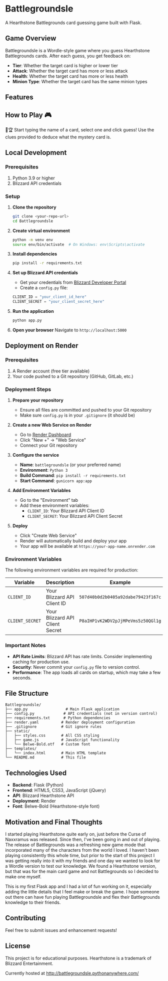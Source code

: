 # Battlegroundsle

A Hearthstone Battlegrounds card guessing game built with Flask.

## Game Overview

Battlegroundsle is a Wordle-style game where you guess Hearthstone Battlegrounds cards. After each guess, you get feedback on:
- **Tier**: Whether the target card is higher or lower tier
- **Attack**: Whether the target card has more or less attack
- **Health**: Whether the target card has more or less health  
- **Minion Type**: Whether the target card has the same minion types

## Features

## How to Play 🎮

🎯🏆 Start typing the name of a card, select one and click guess! Use the clues provided to deduce what the mystery card is.

## Local Development

### Prerequisites

1. Python 3.9 or higher
2. Blizzard API credentials

### Setup

1. **Clone the repository**
   ```bash
   git clone <your-repo-url>
   cd Battlegroundsle
   ```

2. **Create virtual environment**
   ```bash
   python -m venv env
   source env/bin/activate  # On Windows: env\Scripts\activate
   ```

3. **Install dependencies**
   ```bash
   pip install -r requirements.txt
   ```

4. **Set up Blizzard API credentials**
   - Get your credentials from [Blizzard Developer Portal](https://develop.battle.net/access/clients)
   - Create a `config.py` file:
   ```python
   CLIENT_ID = "your_client_id_here"
   CLIENT_SECRET = "your_client_secret_here"
   ```

5. **Run the application**
   ```bash
   python app.py
   ```

6. **Open your browser**
   Navigate to `http://localhost:5000`

## Deployment on Render

### Prerequisites

1. A Render account (free tier available)
2. Your code pushed to a Git repository (GitHub, GitLab, etc.)

### Deployment Steps

1. **Prepare your repository**
   - Ensure all files are committed and pushed to your Git repository
   - Make sure `config.py` is in your `.gitignore` (it should be)

2. **Create a new Web Service on Render**
   - Go to [Render Dashboard](https://dashboard.render.com/)
   - Click "New +" → "Web Service"
   - Connect your Git repository

3. **Configure the service**
   - **Name**: `battlegroundsle` (or your preferred name)
   - **Environment**: `Python 3`
   - **Build Command**: `pip install -r requirements.txt`
   - **Start Command**: `gunicorn app:app`

4. **Add Environment Variables**
   - Go to the "Environment" tab
   - Add these environment variables:
     - `CLIENT_ID`: Your Blizzard API Client ID
     - `CLIENT_SECRET`: Your Blizzard API Client Secret

5. **Deploy**
   - Click "Create Web Service"
   - Render will automatically build and deploy your app
   - Your app will be available at `https://your-app-name.onrender.com`

### Environment Variables

The following environment variables are required for production:

| Variable | Description | Example |
|----------|-------------|---------|
| `CLIENT_ID` | Your Blizzard API Client ID | `507d40b0d2b0405a92dabe79423f167c` |
| `CLIENT_SECRET` | Your Blizzard API Client Secret | `P8aIHP1vK2WDV2pJjMPeVms5z50QGl1g` |

### Important Notes

- **API Rate Limits**: Blizzard API has rate limits. Consider implementing caching for production use.
- **Security**: Never commit your `config.py` file to version control.
- **Performance**: The app loads all cards on startup, which may take a few seconds.

## File Structure

```
Battlegroundsle/
├── app.py                 # Main Flask application
├── config.py             # API credentials (not in version control)
├── requirements.txt      # Python dependencies
├── render.yaml          # Render deployment configuration
├── .gitignore           # Git ignore rules
├── static/
│   ├── styles.css       # All CSS styling
│   ├── game.js          # JavaScript functionality
│   └── Belwe-Bold.otf   # Custom font
├── templates/
│   └── index.html       # Main HTML template
└── README.md            # This file
```

## Technologies Used

- **Backend**: Flask (Python)
- **Frontend**: HTML5, CSS3, JavaScript (jQuery)
- **API**: Blizzard Hearthstone API
- **Deployment**: Render
- **Font**: Belwe-Bold (Hearthstone-style font)

## Motivation and Final Thoughts
I started playing Hearthstone quite early on, just before the Curse of Naxxramus was released. Since then, I've been going in and out of playing. The release of Battlegrounds was a refreshing new game mode that incorporated many of the characters from the world I loved. I haven't been playing consistently this whole time, but prior to the start of this project I was getting really into it with my friends and one day we wanted to look for a Wordle version to test our knowledge. We found a Hearthstone version, but that was for the main card game and not Battlegrounds so I decided to make one myself. 

This is my first Flask app and I had a lot of fun working on it, especially adding the little details that I feel make or break the game. I hope someone out there can have fun playing Battlegroundsle and flex their Battlegrounds knowledge to their friends. 

## Contributing

Feel free to submit issues and enhancement requests!

## License

This project is for educational purposes. Hearthstone is a trademark of Blizzard Entertainment. 


Currently hosted at http://battlegroundsle.pythonanywhere.com/